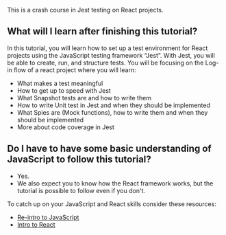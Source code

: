 This is a crash course in Jest testing on React projects.
 
## What will I learn after finishing this tutorial?
In this tutorial, you will learn how to set up a test environment for React projects using the JavaScript testing framework “Jest”. With Jest, you will be able to create, run, and structure tests.
You will be focusing on the Log-in flow of a react project where you will learn:
   - What makes a test meaningful
   - How to get up to speed with Jest
   - What Snapshot tests are and how to write them
   - How to write Unit test in Jest and when they should be implemented
   - What Spies are (Mock functions), how to write them and when they should be implemented
   - More about code coverage in Jest
 
## Do I have to have some basic understanding of JavaScript to follow this tutorial?
- Yes.
- We also expect you to know how the React framework works, but the tutorial is possible to follow even if you don't.

To catch up on your JavaScript and React skills consider these resources:
- [Re-intro to JavaScript](https://developer.mozilla.org/en-US/docs/Web/JavaScript/A_re-introduction_to_JavaScript)
- [Intro to React](https://reactjs.org/tutorial/tutorial.html)
